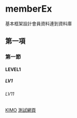 # memberEx
基本框架設計會員資料連到資料庫
## 第一項
### 第一節
#### LEVEL1
##### LV1
###### LV11
[KIMO](http://tw.yahoo.com)
[測試網頁](blog/page/1/index.html)
